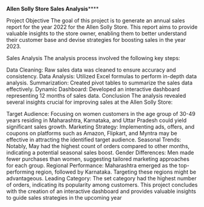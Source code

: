 **Allen Solly Store Sales Analysis******

Project Objective
The goal of this project is to generate an annual sales report for the year 2022 for the Allen Solly Store. This report aims to provide valuable insights to the store owner, enabling them to better understand their customer base and devise strategies for boosting sales in the year 2023.

Sales Analysis
The analysis process involved the following key steps:

Data Cleaning: Raw sales data was cleaned to ensure accuracy and consistency.
Data Analysis: Utilized Excel formulas to perform in-depth data analysis.
Summarization: Created pivot tables to summarize the sales data effectively.
Dynamic Dashboard: Developed an interactive dashboard representing 12 months of sales data.
Conclusion
The analysis revealed several insights crucial for improving sales at the Allen Solly Store:

Target Audience: Focusing on women customers in the age group of 30-49 years residing in Maharashtra, Karnataka, and Uttar Pradesh could yield significant sales growth.
Marketing Strategy: Implementing ads, offers, and coupons on platforms such as Amazon, Flipkart, and Myntra may be effective in attracting the identified target audience.
Seasonal Trends: Notably, May had the highest count of orders compared to other months, indicating a potential seasonal sales boost.
Gender Differences: Men made fewer purchases than women, suggesting tailored marketing approaches for each group.
Regional Performance: Maharashtra emerged as the top-performing region, followed by Karnataka. Targeting these regions might be advantageous.
Leading Category: The set category had the highest number of orders, indicating its popularity among customers.
This project concludes with the creation of an interactive dashboard and provides valuable insights to guide sales strategies in the upcoming year
